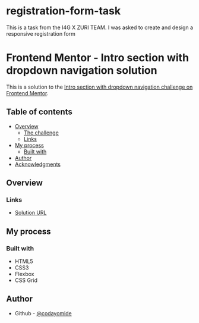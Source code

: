 # registration-form-task
This is a task from the I4G X ZURI TEAM. I was asked to create and design a responsive registration form  

# Frontend Mentor - Intro section with dropdown navigation solution

This is a solution to the [Intro section with dropdown navigation challenge on Frontend Mentor](https://www.frontendmentor.io/challenges/intro-section-with-dropdown-navigation-ryaPetHE5).

## Table of contents

- [Overview](#overview)
  - [The challenge](#the-challenge)
  - [Links](#links)
- [My process](#my-process)
  - [Built with](#built-with)
- [Author](#author)
- [Acknowledgments](#acknowledgments)

## Overview



### Links

- [Solution URL](https://github.com/codayomide/frontpage-design-project)

## My process

### Built with

- HTML5
- CSS3
- Flexbox
- CSS Grid

## Author

- Github - [@codayomide](https://www.github.com/codayomide)
